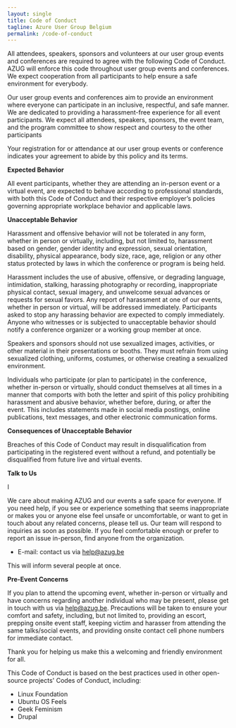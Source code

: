 ```yaml
---
layout: single
title: Code of Conduct
tagline: Azure User Group Belgium
permalink: /code-of-conduct
---
```


All attendees, speakers, sponsors and volunteers at our user group events and conferences are required to agree with the following Code of Conduct. AZUG will enforce this code throughout user group events and conferences. We expect cooperation from all participants to help ensure a safe environment for everybody.

Our user group events and conferences aim to provide an environment where everyone can participate in an inclusive, respectful, and safe manner. We are dedicated to providing a harassment-free experience for all event participants. We expect all attendees, speakers, sponsors, the event team, and the program committee to show respect and courtesy to the other participants

Your registration for or attendance at our user group events or conference indicates your agreement to abide by this policy and its terms.

**Expected Behavior**

All event participants, whether they are attending an in-person event or a virtual event, are expected to behave according to professional standards, with both this Code of Conduct and their respective employer’s policies governing appropriate workplace behavior and applicable laws.

**Unacceptable Behavior**

Harassment and offensive behavior will not be tolerated in any form, whether in person or virtually, including, but not limited to, harassment based on gender, gender identity and expression, sexual orientation, disability, physical appearance, body size, race, age, religion or any other status protected by laws in which the conference or program is being held.

Harassment includes the use of abusive, offensive, or degrading language, intimidation, stalking, harassing photography or recording, inappropriate physical contact, sexual imagery, and unwelcome sexual advances or requests for sexual favors. Any report of harassment at one of our events, whether in person or virtual, will be addressed immediately. Participants asked to stop any harassing behavior are expected to comply immediately. Anyone who witnesses or is subjected to unacceptable behavior should notify a conference organizer or a working group member at once.

Speakers and sponsors should not use sexualized images, activities, or other material in their presentations or booths. They must refrain from using sexualized clothing, uniforms, costumes, or otherwise creating a sexualized environment.

Individuals who participate (or plan to participate) in the conference, whether in-person or virtually, should conduct themselves at all times in a manner that comports with both the letter and spirit of this policy prohibiting harassment and abusive behavior, whether before, during, or after the event. This includes statements made in social media postings, online publications, text messages, and other electronic communication forms.

**Consequences of Unacceptable Behavior**

Breaches of this Code of Conduct may result in disqualification from participating in the registered event without a refund, and potentially be disqualified from future live and virtual events.

**Talk to Us**

I

We care about making AZUG and our events a safe space for everyone. If you need help, if you see or experience something that seems inappropriate or makes you or anyone else feel unsafe or uncomfortable, or want to get in touch about any related concerns, please tell us. Our team will respond to inquiries as soon as possible. If you feel comfortable enough or prefer to report an issue in-person, find anyone from the organization.

* E-mail: contact us via [help@azug.be](mailto:help@azug.be?subject=Code-of-conduct)

This will inform several people at once.

**Pre-Event Concerns**

If you plan to attend the upcoming event, whether in-person or virtually and have concerns regarding another individual who may be present, please get in touch with us via [help@azug.be](mailto:help@azug.be?subject=Code-of-conduct). Precautions will be taken to ensure your comfort and safety, including, but not limited to, providing an escort, prepping onsite event staff, keeping victim and harasser from attending the same talks/social events, and providing onsite contact cell phone numbers for immediate contact.

Thank you for helping us make this a welcoming and friendly environment for all.

This Code of Conduct is based on the best practices used in other open-source projects' Codes of Conduct, including:

*	Linux Foundation
*	Ubuntu OS Feels
*	Geek Feminism
*	Drupal
